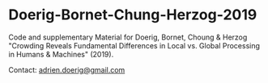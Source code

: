 # Doerig-Bornet-Chung-Herzog-2019

Code and supplementary Material for Doerig, Bornet, Choung & Herzog "Crowding Reveals Fundamental Differences in Local vs. Global Processing in Humans & Machines" (2019).

Contact: adrien.doerig@gmail.com